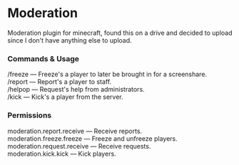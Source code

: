 # Moderation

Moderation plugin for minecraft, found this on a drive and decided to upload since I don't have anything else to upload.

### Commands & Usage

/freeze <player> — Freeze's a player to later be brought in for a screenshare.<br/>
/report <player> <reason> —  Report's a player to staff.<br/>
/helpop <message> —  Request's help from administrators.<br/>
/kick <player> <reason> —  Kick's a player from the server.<br/>
  
### Permissions
moderation.report.receive — Receive reports.<br/>
moderation.freeze.freeze — Freeze and unfreeze players.<br/>
moderation.request.receive — Receive requests.<br/>
moderation.kick.kick — Kick players.<br/>
